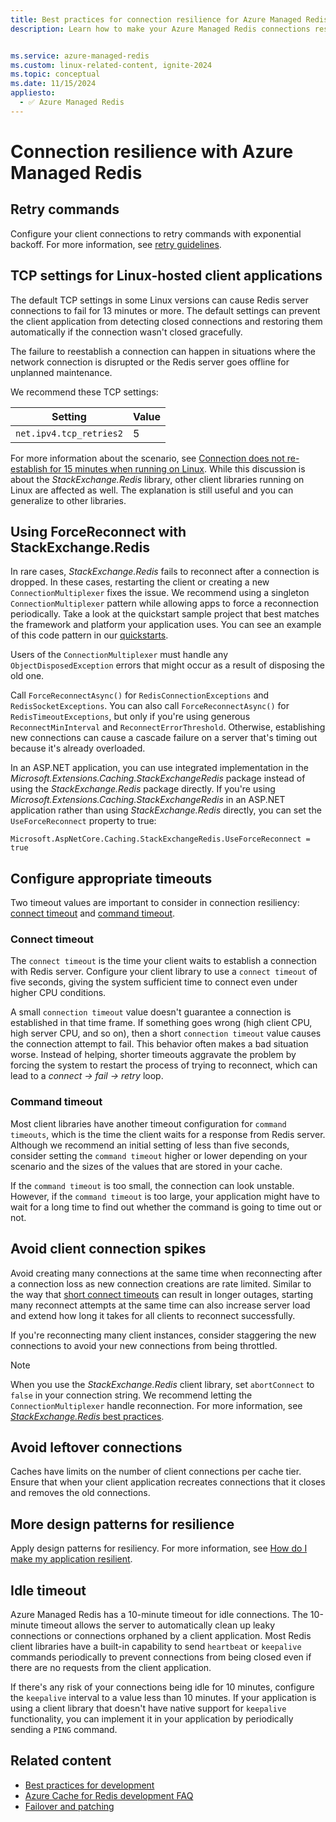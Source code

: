 ```yaml
---
title: Best practices for connection resilience for Azure Managed Redis
description: Learn how to make your Azure Managed Redis connections resilient.


ms.service: azure-managed-redis
ms.custom: linux-related-content, ignite-2024
ms.topic: conceptual
ms.date: 11/15/2024
appliesto:
  - ✅ Azure Managed Redis
---
```


# Connection resilience with Azure Managed Redis

## Retry commands

Configure your client connections to retry commands with exponential backoff. For more information, see [retry guidelines](/azure/architecture/best-practices/retry-service-specific#azure-cache-for-redis).

## TCP settings for Linux-hosted client applications

The default TCP settings in some Linux versions can cause Redis server connections to fail for 13 minutes or more. The default settings can prevent the client application from detecting closed connections and restoring them automatically if the connection wasn't closed gracefully.

The failure to reestablish a connection can happen in situations where the network connection is disrupted or the Redis server goes offline for unplanned maintenance.

We recommend these TCP settings:

|Setting  |Value |
|---------|---------|
| `net.ipv4.tcp_retries2`   | 5 |

For more information about the scenario, see [Connection does not re-establish for 15 minutes when running on Linux](https://github.com/StackExchange/StackExchange.Redis/issues/1848#issuecomment-913064646). While this discussion is about the _StackExchange.Redis_ library, other client libraries running on Linux are affected as well. The explanation is still useful and you can generalize to other libraries.

## Using ForceReconnect with StackExchange.Redis

In rare cases, _StackExchange.Redis_ fails to reconnect after a connection is dropped. In these cases, restarting the client or creating a new `ConnectionMultiplexer` fixes the issue. We recommend using a singleton `ConnectionMultiplexer` pattern while allowing apps to force a reconnection periodically. Take a look at the quickstart sample project that best matches the framework and platform your application uses. You can see an example of this code pattern in our [quickstarts](https://github.com/Azure-Samples/azure-cache-redis-samples).

Users of the `ConnectionMultiplexer` must handle any `ObjectDisposedException` errors that might occur as a result of disposing the old one.

Call `ForceReconnectAsync()` for `RedisConnectionExceptions` and `RedisSocketExceptions`. You can also call `ForceReconnectAsync()` for `RedisTimeoutExceptions`, but only if you're using generous `ReconnectMinInterval` and `ReconnectErrorThreshold`. Otherwise, establishing new connections can cause a cascade failure on a server that's timing out because it's already overloaded.

In an ASP.NET application, you can use integrated implementation in the _Microsoft.Extensions.Caching.StackExchangeRedis_ package instead of using the _StackExchange.Redis_ package directly. If you're using _Microsoft.Extensions.Caching.StackExchangeRedis_ in an ASP.NET application rather than using _StackExchange.Redis_ directly, you can set the `UseForceReconnect` property to true:

   `Microsoft.AspNetCore.Caching.StackExchangeRedis.UseForceReconnect = true`

## Configure appropriate timeouts

Two timeout values are important to consider in connection resiliency: [connect timeout](#connect-timeout) and [command timeout](#command-timeout).

### Connect timeout

The `connect timeout` is the time your client waits to establish a connection with Redis server. Configure your client library to use a `connect timeout` of five seconds, giving the system sufficient time to connect even under higher CPU conditions.

A small `connection timeout` value doesn't guarantee a connection is established in that time frame. If something goes wrong (high client CPU, high server CPU, and so on), then a short `connection timeout` value causes the connection attempt to fail. This behavior often makes a bad situation worse. Instead of helping, shorter timeouts aggravate the problem by forcing the system to restart the process of trying to reconnect, which can lead to a _connect -> fail -> retry_ loop.

### Command timeout

Most client libraries have another timeout configuration for `command timeouts`, which is the time the client waits for a response from Redis server. Although we recommend an initial setting of less than five seconds, consider setting the `command timeout` higher or lower depending on your scenario and the sizes of the values that are stored in your cache.

If the `command timeout` is too small, the connection can look unstable. However, if the `command timeout` is too large, your application might have to wait for a long time to find out whether the command is going to time out or not.

## Avoid client connection spikes

Avoid creating many connections at the same time when reconnecting after a connection loss as new connection creations are rate limited. Similar to the way that [short connect timeouts](#configure-appropriate-timeouts) can result in longer outages, starting many reconnect attempts at the same time can also increase server load and extend how long it takes for all clients to reconnect successfully.

If you're reconnecting many client instances, consider staggering the new connections to avoid your new connections from being throttled.

> [!NOTE]
> When you use the _StackExchange.Redis_ client library, set `abortConnect` to `false` in your connection string.  We recommend letting the `ConnectionMultiplexer` handle reconnection. For more information, see [_StackExchange.Redis_ best practices](management-faq.yml#stackexchangeredis-best-practices).

## Avoid leftover connections

Caches have limits on the number of client connections per cache tier. Ensure that when your client application recreates connections that it closes and removes the old connections.

## More design patterns for resilience

Apply design patterns for resiliency. For more information, see [How do I make my application resilient](failover.md#how-do-i-make-my-application-resilient).

## Idle timeout

Azure Managed Redis has a 10-minute timeout for idle connections. The 10-minute timeout allows the server to automatically clean up leaky connections or connections orphaned by a client application. Most Redis client libraries have a built-in capability to send `heartbeat` or `keepalive` commands periodically to prevent connections from being closed even if there are no requests from the client application.

If there's any risk of your connections being idle for 10 minutes, configure the `keepalive` interval to a value less than 10 minutes. If your application is using a client library that doesn't have native support for `keepalive` functionality, you can implement it in your application by periodically sending a `PING` command.

## Related content

- [Best practices for development](best-practices-development.md)
- [Azure Cache for Redis development FAQ](development-faq.yml)
- [Failover and patching](failover.md)
